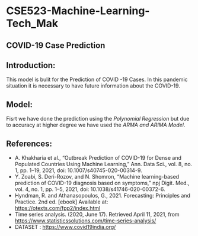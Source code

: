 # CSE523-Machine-Learning-Tech_Mak

## COVID-19 Case Prediction

## Introduction:

This model is bulit for the Prediction of COVID -19 Cases. In this pandemic situation it is necessary to have future information about the COVID-19.

## Model:
 Fisrt we have done the prediction using the _Polynomial Regression_ but due to accuracy at higher degree we have used the _ARMA and ARIMA Model_.

## References:

- A. Khakharia et al., “Outbreak Prediction of COVID-19 for Dense and Populated Countries Using Machine Learning,” Ann. Data Sci., vol. 8, no. 1, pp. 1–19, 2021, doi: 10.1007/s40745-020-00314-9.
- Y. Zoabi, S. Deri-Rozov, and N. Shomron, “Machine learning-based prediction of COVID-19 diagnosis based on symptoms,” npj Digit. Med., vol. 4, no. 1, pp. 1–5, 2021, doi: 10.1038/s41746-020-00372-6.
- Hyndman, R. and Athanasopoulos, G., 2021. Forecasting: Principles and Practice. 2nd ed. [ebook] Available at: <https://otexts.com/fpp2/index.html>
- Time series analysis. (2020, June 17). Retrieved April 11, 2021, from https://www.statisticssolutions.com/time-series-analysis/
- DATASET : https://www.covid19india.org/

